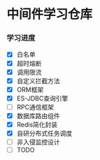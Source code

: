 # 中间件学习仓库

### 学习进度

- [x] 白名单
- [x] 超时熔断
- [x] 调用限流
- [x] 自定义拦截方法
- [x] ORM框架
- [x] ES-JDBC查询引擎
- [ ] RPC通信框架
- [x] 数据库路由组件
- [x] Redis简化封装
- [x] 自研分布式任务调度
- [ ] 非入侵监控设计
- [ ] TODO